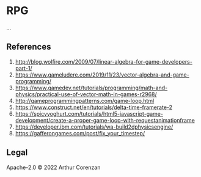 # RPG

...

## References

1. http://blog.wolfire.com/2009/07/linear-algebra-for-game-developers-part-1/
2. https://www.gameludere.com/2019/11/23/vector-algebra-and-game-programming/
3. https://www.gamedev.net/tutorials/programming/math-and-physics/practical-use-of-vector-math-in-games-r2968/
4. http://gameprogrammingpatterns.com/game-loop.html
5. https://www.construct.net/en/tutorials/delta-time-framerate-2
6. https://spicyyoghurt.com/tutorials/html5-javascript-game-development/create-a-proper-game-loop-with-requestanimationframe
7. https://developer.ibm.com/tutorials/wa-build2dphysicsengine/
8. https://gafferongames.com/post/fix_your_timestep/

## Legal

Apache-2.0 ©️ 2022 Arthur Corenzan
